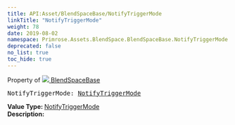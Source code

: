 ```yaml
---
title: API:Asset/BlendSpaceBase/NotifyTriggerMode
linkTitle: "NotifyTriggerMode"
weight: 78
date: 2019-08-02
namespace: Primrose.Assets.BlendSpace.BlendSpaceBase.NotifyTriggerMode
deprecated: false
no_list: true
toc_hide: true
---
```

Property of <a href="/docs/api-reference/Class/BlendSpaceBase"><img src="/icons/silk/default.png"/>&nbsp;BlendSpaceBase</a>
<pre class="method-declaration">
NotifyTriggerMode: <a class="type" href="/docs/api-reference/Misc/NotifyTriggerMode">NotifyTriggerMode</a></pre>
<b>Value Type: </b>
<a class="type" href="/docs/api-reference/Misc/NotifyTriggerMode">NotifyTriggerMode</a>
<br/>
<b>Description: </b>